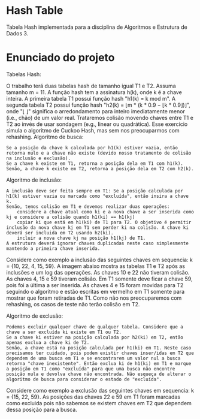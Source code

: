 # Hash Table
Tabela Hash implementada para a disciplina de Algoritmos e Estrutura de Dados 3.

# Enunciado do projeto

Tabelas Hash:

O trabalho terá duas tabelas hash de tamanho igual T1 e T2. Assuma tamanho m = 11. A função hash tem a assinatura h(k), onde k é a chave inteira. A primeira tabela T1 possui função hash "h1(k) = k mod m". A segunda tabela T2 possui função hash "h2(k) = ⌊m * (k * 0.9 − ⌊k * 0.9⌋)⌋", onde "⌊ ⌋" significa o arredondamento para inteiro imediatamente menor (i.e., chão) de um valor real. Trataremos colisão movendo chaves entre T1 e T2 ao invés de usar sondagem (e.g., linear ou quadrática). Esse exercício simula o algoritmo de Cuckoo Hash, mas sem nos preocuparmos com rehashing.
Algoritmo de busca:

    Se a posição da chave k calculada por h1(k) estiver vazia, então retorna nulo e a chave não existe (devido nosso tratamento de colisão na inclusão e exclusão).
    Se a chave k existe em T1, retorna a posição dela em T1 com h1(k).
    Senão, a chave k existe em T2, retorna a posição dela em T2 com h2(k).

Algoritmo de inclusão:

    A inclusão deve ser feita sempre em T1: Se a posição calculada por h1(k) estiver vazia ou marcada como "excluída", então insira a chave k.
    Senão, temos colisão em T1 e devemos realizar duas operações:
        considere a chave atual como ki e a nova chave a ser inserida como kj e considere a colisão quando h1(ki) == h1(kj)
        copiar ki que está em h1(ki) de T1 para T2. O objetivo é permitir inclusão da nova chave kj em T1 sem perder ki na colisão. A chave ki deverá ser incluida em T2 usando h2(ki).
        incluir a nova chave kj na posição h1(kj) de T1.
    A estrutura deverá ignorar chaves duplicadas neste caso simplesmente mantendo a primeira chave inserida.

Considere como exemplo a inclusão das seguintes chaves em sequencia: k = {10, 22, 4, 15, 59}. A imagem abaixo mostra as tabelas T1 e T2 após as inclusões e um log das operações. As chaves 10 e 22 não tiveram colisão. As chaves 4, 15 e 59 tiveram colisão. Em T1 somente deve ficar a chave 59, pois foi a última a ser inserida. As chaves 4 e 15 foram movidas para T2 seguindo o algoritmo e estão escritas em vermelho em T1 somente para mostrar que foram retiradas de T1. Como não nos preocuparemos com rehashing, os casos de teste não terão colisão em T2.

Algoritmo de exclusão:

    Podemos excluir qualquer chave de qualquer tabela. Considere que a chave a ser excluída ki existe em T1 ou T2.
    Se a chave ki estiver na posição calculada por h2(ki) em T2, então apenas exclua a chave ki de T2.
    Senão, a chave está na posição calculada por h1(ki) em T1. Neste caso precisamos ter cuidado, pois podem existir chaves inser/idas em T2 que dependem de uma busca em T1 e se encontrarem um valor nul a busca retorna "chave inexistente". Então exclua ki de h1(ki) em T1 e marque a posição em T1 como "excluída" para que uma busca não encontre posição nula e devolva chave não encontrada. Não esqueça de alterar o algoritmo de busca para considerar o estado de "excluída".

Considere como exemplo a exclusão das seguintes chaves em sequencia: k = {15, 22, 59}. As posições das chaves 22 e 59 em T1 foram marcadas como excluida pois não sabemos se existem chaves em T2 que dependem dessa posição para a busca.
